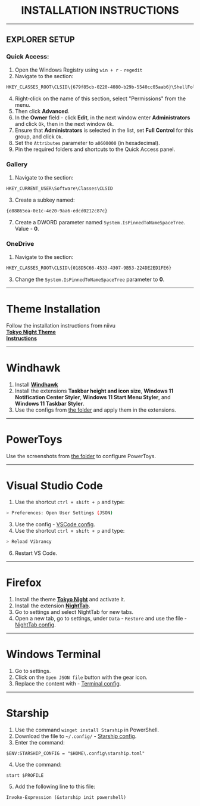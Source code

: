 <h1 align=center>INSTALLATION INSTRUCTIONS</h1>

---

## EXPLORER SETUP

### Quick Access:
1. Open the Windows Registry using `win + r` - `regedit`
2. Navigate to the section:
```bash
HKEY_CLASSES_ROOT\CLSID\{679f85cb-0220-4080-b29b-5540cc05aab6}\ShellFolder
```
4. Right-click on the name of this section, select "Permissions" from the menu.
5. Then click **Advanced**.
6. In the **Owner** field - click **Edit**, in the next window enter **Administrators** and click `Ok`, then in the next window `Ok`.
7. Ensure that **Administrators** is selected in the list, set **Full Control** for this group, and click `Ok`.
8. Set the `Attributes` parameter to ```a0600000``` (in hexadecimal).
9. Pin the required folders and shortcuts to the Quick Access panel.

### Gallery
1. Navigate to the section:
```bash
HKEY_CURRENT_USER\Software\Classes\CLSID
```
3. Create a subkey named:
```bash
{e88865ea-0e1c-4e20-9aa6-edcd0212c87c}
```
7. Create a DWORD parameter named `System.IsPinnedToNameSpaceTree`. Value - **0**.

### OneDrive
1. Navigate to the section:
```bash
HKEY_CLASSES_ROOT\CLSID\{018D5C66-4533-4307-9B53-224DE2ED1FE6}
```
3. Change the `System.IsPinnedToNameSpaceTree` parameter to **0**.

---

# Theme Installation

Follow the installation instructions from niivu<br>
[**Tokyo Night Theme**](https://www.deviantart.com/niivu/art/Tokyo-Night-for-Windows-11-970381220)<br>
[**Instructions**](https://www.deviantart.com/niivu/art/Installing-Windows-Themes-UPDATED-708835586)<br>

---

# Windhawk
1. Install [**Windhawk**](https://windhawk.net/)
2. Install the extensions **Taskbar height and icon size**, **Windows 11 Notification Center Styler**, **Windows 11 Start Menu Styler**, and **Windows 11 Taskbar Styler**.
3. Use the configs from [the folder](.config/windhawk) and apply them in the extensions.

---

# PowerToys
Use the screenshots from [the folder](.config/powertoys) to configure PowerToys.

---

# Visual Studio Code
1. Use the shortcut `ctrl + shift + p` and type:
```bash
> Preferences: Open User Settings (JSON)
```
3. Use the config - [VSCode config](.config/vscode/settings.json).
4. Use the shortcut `ctrl + shift + p` and type:
```bash
> Reload Vibrancy
```
6. Restart VS Code.

---

# Firefox
1. Install the theme [**Tokyo Night**](https://addons.mozilla.org/ru/firefox/addon/tokyo-night-theme-for-firefox/) and activate it.
2. Install the extension [**NightTab**](https://addons.mozilla.org/ru/firefox/addon/nighttab/).
3. Go to settings and select NightTab for new tabs.
4. Open a new tab, go to settings, under `Data` - `Restore` and use the file - [NightTab config](.config/firefox/nighttab.json).

---

# Windows Terminal
1. Go to settings.
2. Click on the `Open JSON file` button with the gear icon.
3. Replace the content with - [Terminal config](.config/terminal/settings.json).

---

# Starship
1. Use the command `winget install Starship` in PowerShell.
2. Download the file to `~/.config/` - [Starship config](.config/starship.toml).
3. Enter the command:
```pwsh
$ENV:STARSHIP_CONFIG = "$HOME\.config\starship.toml"
```
4. Use the command:
```pwsh
start $PROFILE
```
5. Add the following line to this file:
```pwsh
Invoke-Expression (&starship init powershell)
```
